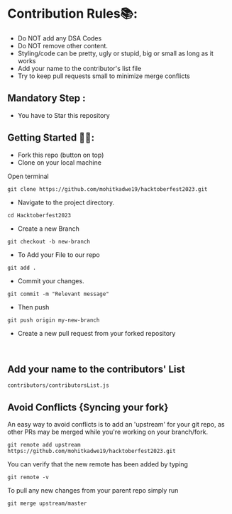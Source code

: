 # Contribution Rules📚:

- Do NOT add any DSA Codes
- Do NOT remove other content.
- Styling/code can be pretty, ugly or stupid, big or small as long as it works
- Add your name to the contributor's list file
- Try to keep pull requests small to minimize merge conflicts

## Mandatory Step :
- You have to Star this repository

## Getting Started 🤩🤗:

- Fork this repo (button on top)
- Clone on your local machine

Open terminal
```
git clone https://github.com/mohitkadwe19/hacktoberfest2023.git
```

- Navigate to the project directory.
  
```
cd Hacktoberfest2023
```


- Create a new Branch

```
git checkout -b new-branch
```

- To Add your File to our repo

```
git add .
```

- Commit your changes.

```
git commit -m "Relevant message"
```

- Then push 

```
git push origin my-new-branch
```

- Create a new pull request from your forked repository

<br>

## Add your name to the contributors' List

`contributors/contributorsList.js`

## Avoid Conflicts {Syncing your fork}

An easy way to avoid conflicts is to add an 'upstream' for your git repo, as other PRs may be merged while you're working on your branch/fork.   


```
git remote add upstream https://github.com/mohitkadwe19/hacktoberfest2023.git
```


You can verify that the new remote has been added by typing
```
git remote -v
```

To pull any new changes from your parent repo simply run
```
git merge upstream/master
```